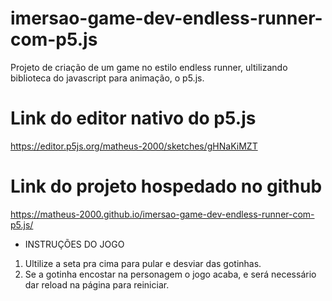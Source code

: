 # imersao-game-dev-endless-runner-com-p5.js
Projeto de criação de um game no estilo endless runner, ultilizando biblioteca do javascript para animação, o p5.js.

# Link do editor nativo do p5.js
https://editor.p5js.org/matheus-2000/sketches/gHNaKiMZT

# Link do projeto hospedado no github
https://matheus-2000.github.io/imersao-game-dev-endless-runner-com-p5.js/

* INSTRUÇÕES DO JOGO
1. Ultilize a seta pra cima para pular e desviar das gotinhas.
2. Se a gotinha encostar na personagem o jogo acaba, e será necessário dar reload na página para reiniciar.
